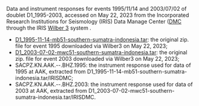 Data and instrument responses for events 1995/11/14 and 2003/07/02 of doublet D1_1995-2003, accessed on May 22, 2023 from the Incorporated Research Institutions for Seismology (IRIS) Data Manage Center ([DMC](https://ds.iris.edu/ds/nodes/dmc/) through the IRIS [Wilber 3](https://ds.iris.edu/wilber3/) system .
- [D1_1995-11-14-mb51-southern-sumatra-indonesia.tar](https://drive.google.com/file/d/1ckKe7Br49beQl5ArmJ2a3ESpGaDjJ3cX/view?usp=drive_link): the original zip. file for event 1995 downloaded via Wilber3 on May 22, 2023;
- [D1_2003-07-02-mwc51-southern-sumatra-indonesia.tar](https://drive.google.com/file/d/1mZclEu8KcG7pBaxlWJcoKOzacaFxSU9o/view?usp=drive_link): the original zip. file for event 2003 downloaded via Wilber3 on May 22, 2023;
- SACPZ.KN.AAK.--.BHZ.1995: the instrument response used for data of 1995 at AAK, extracted from D1_1995-11-14-mb51-southern-sumatra-indonesia.tar/IRISDMC;
- SACPZ.KN.AAK.--.BHZ.2003: the instrument response used for data of 2003 at AAK, extracted from D1_2003-07-02-mwc51-southern-sumatra-indonesia.tar/IRISDMC.
